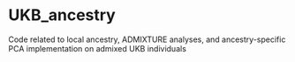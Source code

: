 # UKB_ancestry
Code related to local ancestry, ADMIXTURE analyses, and ancestry-specific PCA implementation on admixed UKB individuals
